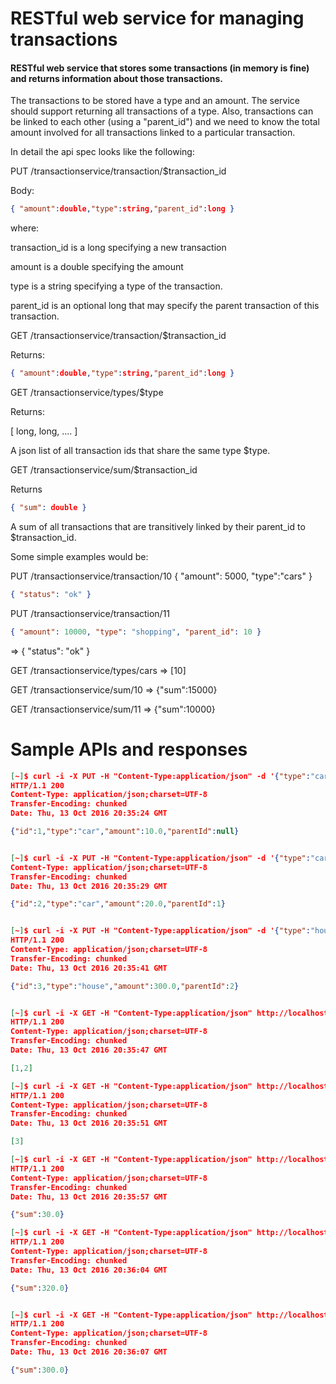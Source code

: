 # RESTful web service for managing transactions

#### RESTful web service that stores some transactions (in memory is fine) and returns information about those transactions.

The transactions to be stored have a type and an amount. The service should support returning all transactions of a type. 
Also, transactions can be linked to each other (using a "parent_id") and we need to know the total amount involved for all transactions linked to a particular transaction.

In detail the api spec looks like the following:

PUT /transactionservice/transaction/$transaction_id

Body:
```json
{ "amount":double,"type":string,"parent_id":long }
```
where:

transaction_id is a long specifying a new transaction

amount is a double specifying the amount

type is a string specifying a type of the transaction.

parent_id is an optional long that may specify the parent transaction of this transaction.

GET /transactionservice/transaction/$transaction_id

Returns:
```json
{ "amount":double,"type":string,"parent_id":long }
```
GET /transactionservice/types/$type

Returns:

[ long, long, .... ]

A json list of all transaction ids that share the same type $type.

GET /transactionservice/sum/$transaction_id

Returns
```json
{ "sum": double }
```
A sum of all transactions that are transitively linked by their parent_id to $transaction_id.

Some simple examples would be:

PUT /transactionservice/transaction/10 { "amount": 5000, "type":"cars" }
```json
{ "status": "ok" }
```

PUT /transactionservice/transaction/11
```json
{ "amount": 10000, "type": "shopping", "parent_id": 10 }
```
=> { "status": "ok" }

GET /transactionservice/types/cars => [10]

GET /transactionservice/sum/10 => {"sum":15000}

GET /transactionservice/sum/11 => {"sum":10000}

# Sample APIs and responses

```json
[~]$ curl -i -X PUT -H "Content-Type:application/json" -d '{"type":"car", "amount":10.0}' http://localhost:8080/transactions/1
HTTP/1.1 200
Content-Type: application/json;charset=UTF-8
Transfer-Encoding: chunked
Date: Thu, 13 Oct 2016 20:35:24 GMT

{"id":1,"type":"car","amount":10.0,"parentId":null}


[~]$ curl -i -X PUT -H "Content-Type:application/json" -d '{"type":"car", "amount":20.0, "parentId": 1}' http://localhost:8080/transactions/2HTTP/1.1 200
Content-Type: application/json;charset=UTF-8
Transfer-Encoding: chunked
Date: Thu, 13 Oct 2016 20:35:29 GMT

{"id":2,"type":"car","amount":20.0,"parentId":1}


[~]$ curl -i -X PUT -H "Content-Type:application/json" -d '{"type":"house", "amount":300.0, "parentId": 2}' http://localhost:8080/transactions/3
HTTP/1.1 200
Content-Type: application/json;charset=UTF-8
Transfer-Encoding: chunked
Date: Thu, 13 Oct 2016 20:35:41 GMT

{"id":3,"type":"house","amount":300.0,"parentId":2}


[~]$ curl -i -X GET -H "Content-Type:application/json" http://localhost:8080/types/car
HTTP/1.1 200
Content-Type: application/json;charset=UTF-8
Transfer-Encoding: chunked
Date: Thu, 13 Oct 2016 20:35:47 GMT

[1,2]

[~]$ curl -i -X GET -H "Content-Type:application/json" http://localhost:8080/types/house
HTTP/1.1 200
Content-Type: application/json;charset=UTF-8
Transfer-Encoding: chunked
Date: Thu, 13 Oct 2016 20:35:51 GMT

[3]

[~]$ curl -i -X GET -H "Content-Type:application/json" http://localhost:8080/sum/1
HTTP/1.1 200
Content-Type: application/json;charset=UTF-8
Transfer-Encoding: chunked
Date: Thu, 13 Oct 2016 20:35:57 GMT

{"sum":30.0}

[~]$ curl -i -X GET -H "Content-Type:application/json" http://localhost:8080/sum/2
HTTP/1.1 200
Content-Type: application/json;charset=UTF-8
Transfer-Encoding: chunked
Date: Thu, 13 Oct 2016 20:36:04 GMT

{"sum":320.0}


[~]$ curl -i -X GET -H "Content-Type:application/json" http://localhost:8080/sum/3
HTTP/1.1 200
Content-Type: application/json;charset=UTF-8
Transfer-Encoding: chunked
Date: Thu, 13 Oct 2016 20:36:07 GMT

{"sum":300.0}
```
